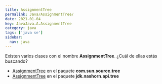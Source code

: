 ```yaml
---
title: AssignmentTree
permalink: Java/AssignmentTree/
date: 2021-01-04
key: JavaJava.A.AssignmentTree
category: java
tags: ['java se']
sidebar: 
  nav: java
---
```


Existen varios clases con el nombre **AssignmentTree**. ¿Cuál de ellas estás buscando?
<ul>
<li><a href="/Java/AssignmentTree-com-sun-source-tree/">AssignmentTree</a> en el paquete <strong>com.sun.source.tree</strong></li>
<li><a href="/Java/AssignmentTree-jdk-nashorn-api-tree/">AssignmentTree</a> en el paquete <strong>jdk.nashorn.api.tree</strong></li>
<ul>
